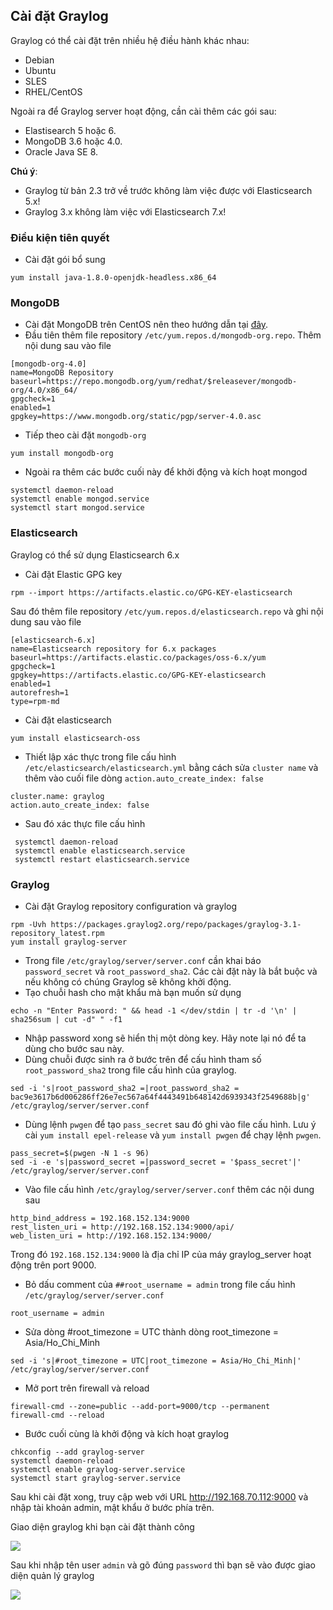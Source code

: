## Cài đặt Graylog  
Graylog có thể cài đặt trên nhiều hệ điều hành khác nhau:   
- Debian  
- Ubuntu  
- SLES
- RHEL/CentOS  

Ngoài ra để Graylog server hoạt động, cần cài thêm các gói sau:  
- Elastisearch 5 hoặc 6.  
- MongoDB 3.6 hoặc 4.0.  
- Oracle Java SE 8.  

**Chú ý**:  
- Graylog từ bản 2.3 trở về trước không làm việc được với Elasticsearch 5.x!  
- Graylog 3.x không làm việc với Elasticsearch 7.x!  

### Điều kiện tiên quyết 

- Cài đặt gói bổ sung  
```
yum install java-1.8.0-openjdk-headless.x86_64  
```  
### MongoDB 

- Cài đặt MongoDB trên CentOS nên theo hướng dẫn tại [đây](https://docs.mongodb.com/master/tutorial/install-mongodb-on-red-hat/).   
- Đầu tiên thêm file repository `/etc/yum.repos.d/mongodb-org.repo`. Thêm nội dung sau vào file  
```
[mongodb-org-4.0]
name=MongoDB Repository
baseurl=https://repo.mongodb.org/yum/redhat/$releasever/mongodb-org/4.0/x86_64/
gpgcheck=1
enabled=1
gpgkey=https://www.mongodb.org/static/pgp/server-4.0.asc
```  
- Tiếp theo cài đặt `mongodb-org`  
```
yum install mongodb-org
```  
- Ngoài ra thêm các bước cuối này để khởi động và kích hoạt mongod  
```
systemctl daemon-reload
systemctl enable mongod.service
systemctl start mongod.service
```  
### Elasticsearch  

Graylog có thể sử dụng Elasticsearch 6.x 
- Cài đặt Elastic GPG key 
```
rpm --import https://artifacts.elastic.co/GPG-KEY-elasticsearch
``` 
Sau đó thêm file repository `/etc/yum.repos.d/elasticsearch.repo` và ghi nội dung sau vào file  
```
[elasticsearch-6.x]
name=Elasticsearch repository for 6.x packages
baseurl=https://artifacts.elastic.co/packages/oss-6.x/yum
gpgcheck=1
gpgkey=https://artifacts.elastic.co/GPG-KEY-elasticsearch
enabled=1
autorefresh=1
type=rpm-md
```  
- Cài đặt elasticsearch  
```
yum install elasticsearch-oss
```

- Thiết lập xác thực trong file cấu hình `/etc/elasticsearch/elasticsearch.yml` bằng cách sửa `cluster name` và thêm vào cuối file dòng `action.auto_create_index: false`  
```
cluster.name: graylog
action.auto_create_index: false  
``` 

- Sau đó xác thực file cấu hình  
```
 systemctl daemon-reload
 systemctl enable elasticsearch.service
 systemctl restart elasticsearch.service  
 ```
### Graylog  
- Cài đặt Graylog repository configuration và graylog  
```
rpm -Uvh https://packages.graylog2.org/repo/packages/graylog-3.1-repository_latest.rpm  
yum install graylog-server
```  
- Trong file `/etc/graylog/server/server.conf` cần khai báo `password_secret` và `root_password_sha2`. Các cài đặt này là bắt buộc và nếu không có chúng Graylog sẽ không khởi động. 
- Tạo chuỗi hash cho mật khẩu mà bạn muốn sử dụng
```
echo -n "Enter Password: " && head -1 </dev/stdin | tr -d '\n' | sha256sum | cut -d" " -f1
```  
- Nhập password xong sẽ hiển thị một dòng key. Hãy note lại nó để ta dùng cho bước sau này.  
- Dùng chuỗi được sinh ra ở bước trên để cấu hình tham số `root_password_sha2` trong file cấu hình của graylog.  
```
sed -i 's|root_password_sha2 =|root_password_sha2 = bac9e3617b6d006286ff26e7ec567a64f4443491b648142d6939343f2549688b|g' /etc/graylog/server/server.conf
```
- Dùng lệnh `pwgen` để tạo `pass_secret` sau đó ghi vào file cấu hình. Lưu ý cài `yum install epel-release` và `yum install pwgen` để chạy lệnh `pwgen`.  

```
pass_secret=$(pwgen -N 1 -s 96)
sed -i -e 's|password_secret =|password_secret = '$pass_secret'|' /etc/graylog/server/server.conf
```
- Vào file cấu hình `/etc/graylog/server/server.conf` thêm các nội dung sau  
```
http_bind_address = 192.168.152.134:9000
rest_listen_uri = http://192.168.152.134:9000/api/
web_listen_uri = http://192.168.152.134:9000/
```
Trong đó `192.168.152.134:9000` là địa chỉ IP của máy graylog_server hoạt động trên port 9000.  
- Bỏ dấu comment của `##root_username = admin` trong file cấu hình `/etc/graylog/server/server.conf`  
```
root_username = admin
```
- Sửa dòng #root_timezone = UTC thành dòng root_timezone = Asia/Ho_Chi_Minh  
```
sed -i 's|#root_timezone = UTC|root_timezone = Asia/Ho_Chi_Minh|' /etc/graylog/server/server.conf
```  
- Mở port trên firewall và reload
```
firewall-cmd --zone=public --add-port=9000/tcp --permanent
firewall-cmd --reload
```  

- Bước cuối cùng là khởi động và kích hoạt graylog  

```
chkconfig --add graylog-server
systemctl daemon-reload
systemctl enable graylog-server.service
systemctl start graylog-server.service
```  
Sau khi cài đặt xong, truy cập web với URL http://192.168.70.112:9000 và nhập tài khoản admin, mật khẩu ở bước phía trên.  

Giao diện graylog khi bạn cài đặt thành công  

<img src="https://i.imgur.com/8VnkRRF.png">  

Sau khi nhập tên user `admin` và gõ đúng `password` thì bạn sẽ vào được giao diện quản lý graylog  

<img src="https://i.imgur.com/Rbqw2KI.png">
